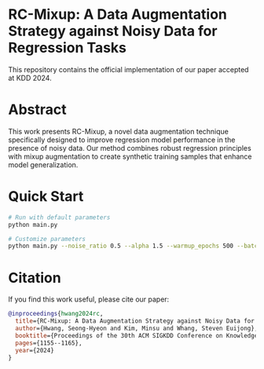 # RC-Mixup: A Data Augmentation Strategy against Noisy Data for Regression Tasks
This repository contains the official implementation of our paper accepted at KDD 2024.
# Abstract
This work presents RC-Mixup, a novel data augmentation technique specifically designed to improve regression model performance in the presence of noisy data. Our method combines robust regression principles with mixup augmentation to create synthetic training samples that enhance model generalization.

# Quick Start

```bash
# Run with default parameters
python main.py

# Customize parameters
python main.py --noise_ratio 0.5 --alpha 1.5 --warmup_epochs 500 --batch_size 64
```

# Citation
If you find this work useful, please cite our paper:
```bibtex
@inproceedings{hwang2024rc,
  title={RC-Mixup: A Data Augmentation Strategy against Noisy Data for Regression Tasks},
  author={Hwang, Seong-Hyeon and Kim, Minsu and Whang, Steven Euijong},
  booktitle={Proceedings of the 30th ACM SIGKDD Conference on Knowledge Discovery and Data Mining},
  pages={1155--1165},
  year={2024}
}
```
